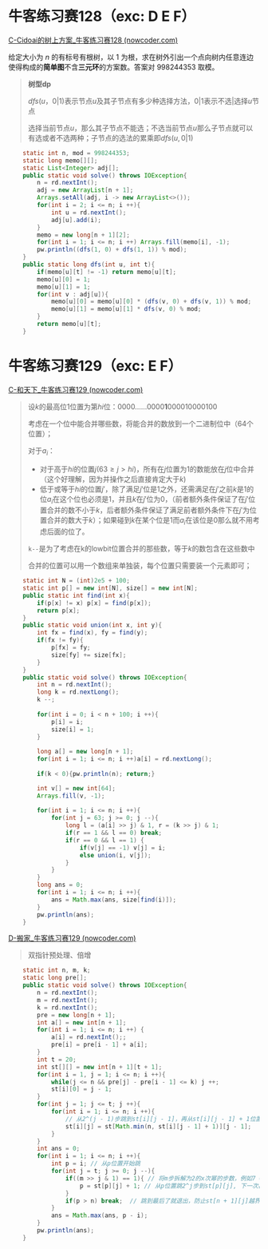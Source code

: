 # 牛客练习赛128（exc: D E F）

[C-Cidoai的树上方案_牛客练习赛128 (nowcoder.com)](https://ac.nowcoder.com/acm/contest/88880/C)

给定大小为 $n$ 的有标号有根树，以 1 为根，求在树外引出一个点向树内任意连边使得构成的**简单图**不含**三元环**的方案数。答案对 $998244353$ 取模。

> **树型dp**
>
> $dfs(u，0|1)$表示节点$u$及其子节点有多少种选择方法，0|1表示不选|选择$u$节点
>
> 选择当前节点$u$，那么其子节点不能选；不选当前节点$u$那么子节点就可以有选或者不选两种；子节点的选法的累乘即$dfs(u,0|1)$

```java
    static int n, mod = 998244353;
    static long memo[][];
    static List<Integer> adj[];
    public static void solve() throws IOException{     
        n = rd.nextInt();    
        adj = new ArrayList[n + 1];
        Arrays.setAll(adj, i -> new ArrayList<>());
        for(int i = 2; i <= n; i ++){
            int u = rd.nextInt();
            adj[u].add(i);
        }
        memo = new long[n + 1][2];
        for(int i = 1; i <= n; i ++) Arrays.fill(memo[i], -1);
        pw.println((dfs(1, 0) + dfs(1, 1)) % mod);
    }
    public static long dfs(int u, int t){
        if(memo[u][t] != -1) return memo[u][t];
        memo[u][0] = 1;
        memo[u][1] = 1;
        for(int v : adj[u]){
            memo[u][0] = memo[u][0] * (dfs(v, 0) + dfs(v, 1)) % mod;
            memo[u][1] = memo[u][1] * dfs(v, 0) % mod;
        }
        return memo[u][t];
    }
```



# 牛客练习赛129（exc: E F）

[C-和天下_牛客练习赛129 (nowcoder.com)](https://ac.nowcoder.com/acm/contest/90074/C)

> 设$k$的最高位$1$位置为第$hi$位：0000......0000**1**000010000100
>
> 考虑在一个位中能合并哪些数，将能合并的数放到一个二进制位中（64个位置）；
>
> 对于$a_i$：
>
> - 对于高于$hi$的位置$j(63\ge j >hi)$，所有在$j$位置为$1$的数能放在$j$位中合并（这个好理解，因为并操作之后直接肯定大于$k$)
> - 低于或等于$hi$的位置$j'$，除了满足$j'$位是$1$之外，还需满足在$j'$之前$k$是$1$的位$a_i$在这个位也必须是$1$，并且$k$在$j'$位为0，（前者额外条件保证了在$j'$位置合并的数不小于$k$，后者额外条件保证了满足前者额外条件下在$j'$为位置合并的数大于$k$）；如果碰到$k$在某个位是$1$而$a_i$在该位是$0$那么就不用考虑后面的位了。
>
> `k--`是为了考虑在k的lowbit位置合并的那些数，等于$k$的数包含在这些数中
>
> 合并的位置可以用一个数组来单独装，每个位置只需要装一个元素即可；

```java
    static int N = (int)2e5 + 100;
    static int p[] = new int[N], size[] = new int[N];
    public static int find(int x){
        if(p[x] != x) p[x] = find(p[x]);
        return p[x];
    }
    public static void union(int x, int y){
        int fx = find(x), fy = find(y);
        if(fx != fy){
            p[fx] = fy;
            size[fy] += size[fx];
        }
    }
    public static void solve() throws IOException{
        int n = rd.nextInt();
        long k = rd.nextLong();
        k --;
 
        for(int i = 0; i < n + 100; i ++){
            p[i] = i;
            size[i] = 1;
        }
 
        long a[] = new long[n + 1];
        for(int i = 1; i <= n; i ++)a[i] = rd.nextLong();
 
        if(k < 0){pw.println(n); return;}

        int v[] = new int[64];
        Arrays.fill(v, -1);
 
        for(int i = 1; i <= n; i ++){
            for(int j = 63; j >= 0; j --){
                long l = (a[i] >> j) & 1, r = (k >> j) & 1;
                if(r == 1 && l == 0) break;
                if(r == 0 && l == 1) {
                    if(v[j] == -1) v[j] = i;
                    else union(i, v[j]);
                }
            }
        }
        long ans = 0;
        for(int i = 1; i <= n; i ++){
            ans = Math.max(ans, size[find(i)]);
        }
        pw.println(ans);    
    }
```

[D-搬家_牛客练习赛129 (nowcoder.com)](https://ac.nowcoder.com/acm/contest/90074/D)

> 双指针预处理、倍增

```java
    static int n, m, k;
    static long pre[];
    public static void solve() throws IOException{     
        n = rd.nextInt();
        m = rd.nextInt();
        k = rd.nextInt();
        pre = new long[n + 1];
        int a[] = new int[n + 1];
        for(int i = 1; i <= n; i ++) {
            a[i] = rd.nextInt();;
            pre[i] = pre[i - 1] + a[i];
        }
        int t = 20;
        int st[][] = new int[n + 1][t + 1];
        for(int i = 1, j = 1; i <= n; i ++){
            while(j <= n && pre[j] - pre[i - 1] <= k) j ++;
            st[i][0] = j - 1;
        }
        for(int j = 1; j <= t; j ++){
            for(int i = 1; i <= n; i ++){
                // 从2^(j - 1)步跳到st[i][j - 1]，再从st[i][j - 1] + 1位置再跳2^(j - 1)步
                st[i][j] = st[Math.min(n, st[i][j - 1] + 1)][j - 1];
            }
        }        
        int ans = 0;
        for(int i = 1; i <= n; i ++){
            int p = i; // 从p位置开始跳
            for(int j = t; j >= 0; j --){
                if((m >> j & 1) == 1){ // 将m步拆解为2的x次幂的步数，例如7 => 2^2 + 2^1 + 2^0
                    p = st[p][j] + 1; // 从p位置跳2^j步到st[p][j], 下一次再从st[p][j] + 1处开始跳
                }
                if(p > n) break;  // 跳到最后了就退出，防止st[n + 1][j]越界
            }
            ans = Math.max(ans, p - i);
        }
        pw.println(ans);
    }
```

